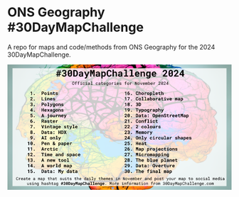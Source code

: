 # ONS Geography #30DayMapChallenge 
A repo for maps and code/methods from ONS Geography for the 2024 30DayMapChallenge.


![Themes for the maps. See more below.](https://github.com/ONSgeo/ONS_30DayMapChallenge/blob/main/2024_30DMC/30dmc_2024_THEMES.png)
